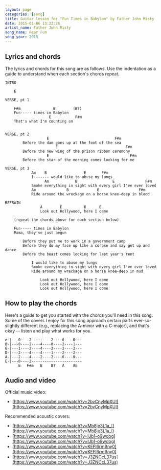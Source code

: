 ```yaml
---
layout: page
categories: [song]
title: Guitar lesson for "Fun Times in Babylon" by Father John Misty
date: 2015-01-06 13:22:28
artist_name: Father John Misty
song_name: Fear Fun
song_year: 2013
---
```


## Lyrics and chords

The lyrics and chords for this song are as follows. Use the indentation as a guide to understand when each section's chords repeat.

    INTRO

        E

    VERSE, pt 1

        F#m               B        (B7)
        Fun----- times in Babylon
                        E           F#m
        That's what I'm counting on


    VERSE, pt 2
                       E                              F#m
            Before the dam goes up at the foot of the sea
                           E                               F#m
            Before the new wing of the prison ribbon ceremony
                       E                                     F#m
            Before the star of the morning comes looking for me

    VERSE, pt 3
                Am    B                 E       F#m
                I------- would like to abuse my lungs
                      Am            B                E              F#m
                Smoke everything in sight with every girl I've ever loved
                Am              B             E                  F#m
                Ride around the wreckage on a horse knee-deep in blood

    REFRAIN
                    A        E          B      E
                    Look out Hollywood, here I come
        
        (repeat the chords above for each section below)

        Fun----- times in Babylon
        Mama, they've just begun

            Before they put me to work in a government camp
            Before they do my face up like a corpse and say get up and dance
            Before the beast comes looking for last year's rent

                I would like to abuse my lungs
                Smoke everything in sight with every girl I've ever loved
                Ride around my wreckage on a horse knee-deep in mud

                    Look out Hollywood, here I come
                    Look out Hollywood, here I come
                    Look out Hollywood, here I come

## How to play the chords

Here's a guide to get you started with the chords you'll need in this song. Some of the covers I enjoy for this song approach certain parts ever-so-slightly different (e.g., replacing the A-minor with a C-major), and that's okay -- listen and play what works for you.

    e-|---0----2---------2----0----0---
    B-|---0----2----4----0----2----1---
    G-|---1----2----4----2----2----2---
    D-|---2----4----4----1----2----2---
    A-|---2----4----2----2----0----0---
    E-|---0----2-----------------------
          E   F#m   B    B7   A    Am

## Audio and video

Official music video:

- [https://www.youtube.com/watch?v=2bvCnyMpXUI](https://www.youtube.com/watch?v=2bvCnyMpXUI)

Recommended acoustic covers:

- [https://www.youtube.com/watch?v=Mb8je3L1a_I](https://www.youtube.com/watch?v=Mb8je3L1a_I)
- [https://www.youtube.com/watch?v=IJb1-o9wobg](https://www.youtube.com/watch?v=IJb1-o9wobg)
- [https://www.youtube.com/watch?v=KEFl6rm9ny0](https://www.youtube.com/watch?v=KEFl6rm9ny0)
- [https://www.youtube.com/watch?v=J3ZNCcL37us](https://www.youtube.com/watch?v=J3ZNCcL37us)